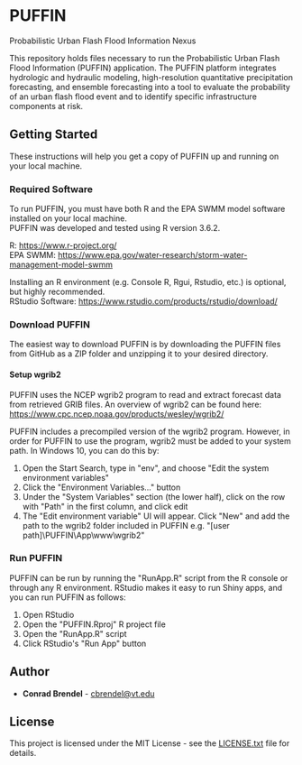 # PUFFIN
Probabilistic Urban Flash Flood Information Nexus

This repository holds files necessary to run the Probabilistic Urban Flash Flood Information (PUFFIN) application. The PUFFIN platform integrates hydrologic and hydraulic modeling, high-resolution quantitative precipitation forecasting, and ensemble forecasting into a tool to evaluate the probability of an urban flash flood event and to identify specific infrastructure components at risk.

## Getting Started
These instructions will help you get a copy of PUFFIN up and running on your local machine.

### Required Software
To run PUFFIN, you must have both R and the EPA SWMM model software installed on your local machine.\
PUFFIN was developed and tested using R version 3.6.2.

R: https://www.r-project.org/ \
EPA SWMM: https://www.epa.gov/water-research/storm-water-management-model-swmm

Installing an R environment (e.g. Console R, Rgui, Rstudio, etc.) is optional, but highly recommended.\
RStudio Software: https://www.rstudio.com/products/rstudio/download/

### Download PUFFIN
The easiest way to download PUFFIN is by downloading the PUFFIN files from GitHub as a ZIP folder and unzipping it to your desired directory.

#### Setup wgrib2
PUFFIN uses the NCEP wgrib2 program to read and extract forecast data from retrieved GRIB files. An overview of wgrib2 can be found here: https://www.cpc.ncep.noaa.gov/products/wesley/wgrib2/

PUFFIN includes a precompiled version of the wgrib2 program. However, in order for PUFFIN to use the program, wgrib2 must be added to your system path. In Windows 10, you can do this by:
1) Open the Start Search, type in "env", and choose "Edit the system environment variables"
2) Click the "Environment Variables..." button
3) Under the "System Variables" section (the lower half), click on the row with "Path" in the first column, and click edit
4) The "Edit environment variable" UI will appear. Click "New" and add the path to the wgrib2 folder included in PUFFIN e.g. "[user path]\PUFFIN\App\www\wgrib2"

### Run PUFFIN
PUFFIN can be run by running the "RunApp.R" script from the R console or through any R environment. RStudio makes it easy to run Shiny apps, and you can run PUFFIN as follows:
1) Open RStudio
2) Open the "PUFFIN.Rproj" R project file
3) Open the "RunApp.R" script
4) Click RStudio's "Run App" button

## Author
* **Conrad Brendel** - cbrendel@vt.edu

## License
This project is licensed under the MIT License - see the [LICENSE.txt](LICENSE.txt) file for details.
